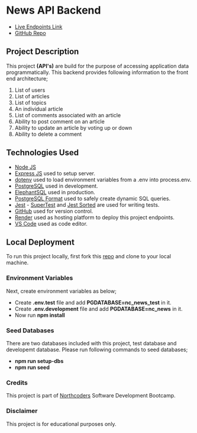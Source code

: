 # News API Backend

- [Live Endpoints Link](https://nc-news-fnpf.onrender.com/api)
- [GitHub Repo](https://github.com/sohailshams/be-nc-news)

## Project Description

This project **(API's)** are build for the purpose of accessing application data programmatically. This backend provides following information to the front end architecture;

1. List of users
2. List of articles
3. List of topics
4. An individual article
5. List of comments associated with an article
6. Ability to post comment on an article
7. Ability to update an article by voting up or down
8. Ability to delete a comment

## Technologies Used

- [Node JS](https://nodejs.org/en)
- [Express JS](https://expressjs.com/) used to setup server.
- [dotenv](https://www.npmjs.com/package/dotenv) used to load environment variables from a .env into process.env.
- [PostgreSQL](https://www.postgresql.org/) used in development.
- [ElephantSQL](https://www.elephantsql.com/) used in production.
- [PostgreSQL Format](https://www.npmjs.com/package/pg-format) used to safely create dynamic SQL queries.
- [Jest](https://jestjs.io/) - [SuperTest](https://www.npmjs.com/package/supertest) and [Jest Sorted](https://www.npmjs.com/package/jest-sorted) are used for writing tests.
- [GitHub](https://github.com/) used for version control.
- [Render](https://www.render.com/) used as hosting platform to deploy this project endpoints.
- [VS Code](https://code.visualstudio.com/) used as code editor.

## Local Deployment

To run this project locally, first fork this [repo](https://github.com/sohailshams/be-nc-news) and clone to your local machine.

### Environment Variables

Next, create environment variables as below;

- Create **.env.test** file and add **PGDATABASE=nc_news_test** in it.
- Create **.env.development** file and add **PGDATABASE=nc_news** in it.
- Now run **npm install**

### Seed Databases

There are two databases included with this project, test database and developemt database. Please run following commands to seed databases;

- **npm run setup-dbs**
- **npm run seed**

### Credits

This project is part of [Northcoders](https://northcoders.com/) Software Development Bootcamp.

### Disclaimer

This project is for educational purposes only.
